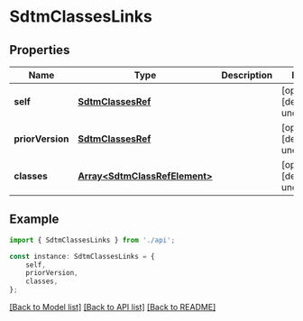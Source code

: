 # SdtmClassesLinks


## Properties

Name | Type | Description | Notes
------------ | ------------- | ------------- | -------------
**self** | [**SdtmClassesRef**](SdtmClassesRef.md) |  | [optional] [default to undefined]
**priorVersion** | [**SdtmClassesRef**](SdtmClassesRef.md) |  | [optional] [default to undefined]
**classes** | [**Array&lt;SdtmClassRefElement&gt;**](SdtmClassRefElement.md) |  | [optional] [default to undefined]

## Example

```typescript
import { SdtmClassesLinks } from './api';

const instance: SdtmClassesLinks = {
    self,
    priorVersion,
    classes,
};
```

[[Back to Model list]](../README.md#documentation-for-models) [[Back to API list]](../README.md#documentation-for-api-endpoints) [[Back to README]](../README.md)

